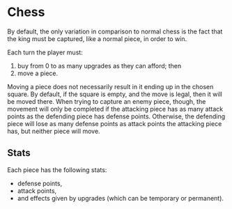 # Chess

By default, the only variation in comparison to normal chess is the fact that the king must be captured, like a normal piece, in order to win.

Each turn the player must:
1. buy from 0 to as many upgrades as they can afford; then
2. move a piece.

Moving a piece does not necessarily result in it ending up in the chosen square. By default, if the square is empty, and the move is legal, then it will
be moved there. When trying to capture an enemy piece, though, the movement will only be completed if the attacking piece has as many attack points as the defending piece has defense points. Otherwise, the defending piece will lose as many defense points as attack points the attacking piece has, but neither piece will move.

## Stats

Each piece has the following stats:

- defense points,
- attack points,
- and effects given by upgrades (which can be temporary or permanent).




